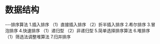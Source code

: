 # 数据结构
---排序算法
1.插入排序
  （1）直接插入排序
  （2）折半插入排序
2.希尔排序
3.冒泡排序
4.快速排序
  （1）递归型
  （2）非递归型
5.简单选择排序算法
6.堆排序
  （1）筛选法调整堆算法
7.归并排序
